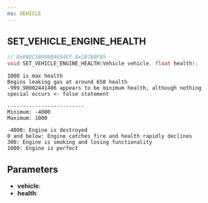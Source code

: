 ```yaml
---
ns: VEHICLE
---
```

## SET_VEHICLE_ENGINE_HEALTH

```c
// 0x8BDC5B998B4654EF 0x1B760FB5
void SET_VEHICLE_ENGINE_HEALTH(Vehicle vehicle, float health);
```

```
1000 is max health
Begins leaking gas at around 650 health
-999.90002441406 appears to be minimum health, although nothing special occurs <- false statement

-------------------------
Minimum: -4000
Maximum: 1000

-4000: Engine is destroyed
0 and below: Engine catches fire and health rapidly declines
300: Engine is smoking and losing functionality
1000: Engine is perfect
```

## Parameters
* **vehicle**:
* **health**:
